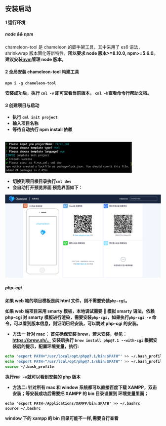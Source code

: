 ## 安装启动

#### 1 运行环境

##### node && npm

chameleon-tool 是 chameleon 的脚手架工具，其中采用了 es6 语法，shrinkwrap 版本固化等新特性，<b>所以要求 node 版本>=8.10.0, npm>=5.6.0<b>。
建议安装[nvm](https://github.com/creationix/nvm)管理 node 版本。

#### 2 全局安装 chameleon-tool 构建工具

`npm i -g chameleon-tool`

安装成功后，执行 `cml -v` 即可查看当前版本， `cml -h`查看命令行帮助文档。

#### 3 创建项目与启动

- 执行 `cml init project`
- 输入项目名称
- 等待自动执行 npm install 依赖

<br/>
<img src="../assets/init_project.jpg" width="410px" />

- 切换到项目根目录执行`cml dev`
- 会自动打开预览界面 预览界面如下：

<img src="../assets/cml_preview.jpg" />

##### php-cgi

如果 web 端的项目模板是纯 html 文件，则不需要安装`php-cgi`。

如果 web 端项目采用 smarty 模板，本地调试需要  模拟 smarty 语法，依赖 php-cgi 对 smarty 模板进行渲染，需要安装`php-cgi`，<b>如果执行`php-cgi -v` 命令，可以看到版本信息，则证明已经安装，可以跳过 php-cgi 的安装</b>。

- 方法一 针对 mac：
  首先确保安装 brew，若未安装，参见： https://brew.sh/。
  安装后执行 `brew install php@7.1 --with-cgi`
  根据安装后的提示，配置环境变量，执行:

```bash
echo 'export PATH="/usr/local/opt/php@7.1/bin:$PATH"' >> ~/.bash_profile
echo 'export PATH="/usr/lcal/opt/php@7.1/sbin:$PATH"' >> ~/.bash_profile
source ~/.bash_profile
```

执行`PHP -v`就可以看到安装的 php 版本

- 方法二:
  针对所有 mac 和 window 系统都可以直接百度下载 XAMPP，双击安装；等安装成功后需要把 XAMPP 的 bin 目录设置到 环境变量里面；

```
echo 'export PATH=/Applications/XAMPP/bin:$PATH' >> ~/.bashrc
source ~/.bashrc
```

window 下的 xampp 的 bin 目录可能不一样,需要自行查看
